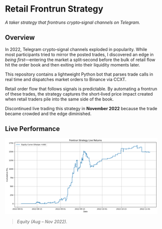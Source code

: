 # Retail Frontrun Strategy

*A taker strategy that frontruns crypto‑signal channels on Telegram.*

## Overview

In 2022, Telegram crypto‑signal channels exploded in popularity. While most participants tried to mirror the posted trades, I discovered an edge in *being first*—entering the market a split‑second before the bulk of retail flow hit the order book and then exiting into their liquidity moments later.

This repository contains a lightweight Python bot that parses trade calls in real time and dispatches market orders to Binance via CCXT.

Retail order flow that follows signals is predictable. By automating a frontrun of these trades, the strategy captures the short‑lived price impact created when retail traders pile into the same side of the book.

Discontinued live trading this strategy in **November 2022** because the trade became crowded and the edge diminished.

## Live Performance

![Equity Curve](eq.png)

> *Equity (Aug – Nov 2022).*
